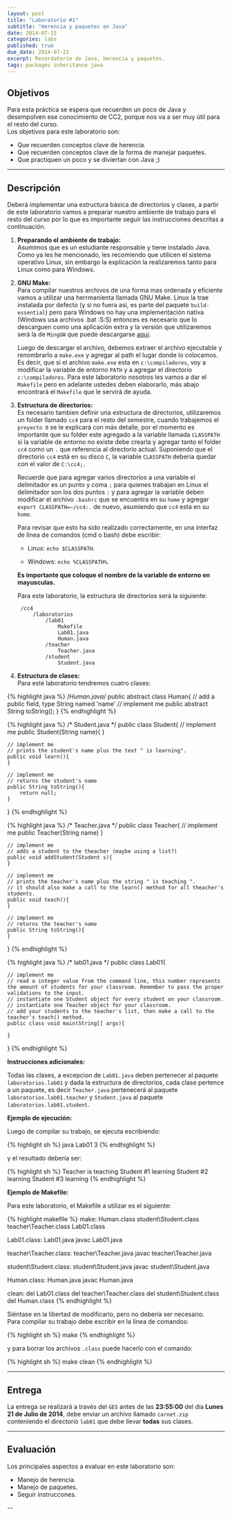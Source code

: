 ```yaml
---
layout: post
title: "Laboratorio #1"
subtitle: "Herencia y paquetes en Java"
date: 2014-07-15
categories: labs
published: true
due_date: 2014-07-21
excerpt: Recordatorio de Java, herencia y paquetes.
tags: packages inheritance java
---
```


Objetivos
---------
Para esta práctica se espera que recuerden un poco de Java y desempolven ese conocimiento de CC2, porque nos va a ser muy útil para el resto del curso.  
Los objetivos para este laboratorio son:

- Que recuerden conceptos clave de herencia.
- Que recuerden conceptos clave de la forma de manejar paquetes.
- Que practiquen un poco y se diviertan con Java ;)

---

Descripción
-----------

Deberá implementar una estructura básica de directorios y clases, a partir de este laboratorio vamos a preparar nuestro ambiente de trabajo para el resto del curso por lo que es importante seguir las instrucciones descritas a continuación.

1. **Preparando el ambiente de trabajo:**   
    Asumimos que es un estudiante responsable y tiene instalado Java. Como ya les he mencionado, les recomiendo que utilicen el sistema operativo Linux, sin embargo la explicación la realizaremos tanto para Linux como para Windows.

2. **GNU Make:**   
    Para compilar nuestros archivos de una forma mas ordenada y eficiente vamos a utilizar una herrmanienta llamada GNU Make. Linux la trae instalada por defecto (y si no fuera asi, es parte del paquete `build-essential`) pero para Windows no hay una implementación nativa (Windows usa archivos .bat :S:S) entonces es necesario que lo descarguen como una aplicación extra y la versión que utilizaremos será la de `MingGW` que puede descargarse [aquí](http://sourceforge.net/projects/mingw/).

    Luego de descargar el archivo, debemos extraer el archivo ejecutable y renombrarlo a `make.exe` y agregar al path el lugar donde lo colocamos. Es decir, que si el archivo `make.exe` esta en `c:\compiladores`, voy a modificar la variable de entorno `PATH` y a agregar el directorio `c:\compiladores`. Para este laboratorio nosotros les vamos a dar el `Makefile` pero en adelante ustedes deben elaborarlo, más abajo encontrará el `Makefile` que le servirá de ayuda.

3. **Estructura de directorios:**   
    Es necesario tambien definir una estructura de directorios, utilizaremos un folder llamado `cc4` para el resto del semestre, cuando trabajemos el `proyecto 0` se le explicará con más detalle, por el momento es importante que su folder este agregado a la variable llamada `CLASSPATH` si la variable de entorno no existe debe crearla y agregar tanto el folder `cc4` como un `.` que referencia al directorio actual. Suponiendo que el directorio `cc4` está en su disco `C`, la variable `CLASSPATH` deberia quedar con el valor de `C:\cc4;.`

    Recuerde que para agregar varios directorios a una variable el delimitador es un punto y coma `;` para quienes trabajan en Linux el delimitador son los dos puntos `:` y para agregar la variable deben modificar el archivo `.bashrc` que se encuentra en su `home` y agregar `export CLASSPATH=~/cc4:.` de nuevo, asumiendo que `cc4` esta en su `home`.
    
    Para revisar que esto ha sido realizado correctamente, en una interfaz de línea de comandos (cmd o bash) debe escribir:

    * Linux: `echo $CLASSPATH`.

    * Windows: `echo %CLASSPATH%`.

    **Es importante que coloque el nombre de la variable de entorno en mayusculas.**
    
    Para este laboratorio, la estructura de directorios será la siguiente:    
            
        /cc4
            /laboratorios
                /lab01
                    Makefile
                    Lab01.java
                    Human.java
                /teacher
                    Teacher.java
                /student
                    Student.java

4. **Estructura de clases:**   
    Para este laboratorio tendremos cuatro clases:
    
{% highlight java %}
/*Human.java*/
public abstract class Human{
	// add a public field, type String named 'name'
	// implement me
	public abstract String toString();
}
{% endhighlight %}

{% highlight java %}
/* Student.java */
public class Student{
	// implement me
	public Student(String name){
	}
    
	// implement me
	// prints the student's name plus the text " is learning".
	public void learn(){
	}
	
	// implement me
	// returns the student's name
	public String toString(){
	    return null;
	}
}
{% endhighlight %}


{% highlight java %}
/* Teacher.java */
public class Teacher{
	// implement me
	public Teacher(String name)
	}
	
	// implement me
	// adds a student to the theacher (maybe using a list?)
	public void addStudent(Student s){
	}
	
	// implement me
	// prints the teacher's name plus the string " is teaching ".
	// it should also make a call to the learn() method for all theacher's students.
	public void teach(){
	}
	
	// implement me
	// returns the teacher's name
	public String toString(){
	}
	
}
{% endhighlight %}


{% highlight java %}
/* lab01.java */
public class Lab01{
	
	// implement me
	// read a integer value from the command line, this number represents the amount of students for your classroom. Remember to pass the proper validations to the input.
	// instantiate one Student object for every student on your classroom.
	// instantiate one Teacher object for your classroom.
	// add your students to the teacher's list, then make a call to the teacher's teach() method.
	public class void main(String[] args){
	
	}
}
{% endhighlight %}


**Instrucciones adicionales:**   

Todas las clases, a excepcion de `Lab01.java` deben pertenecer al paquete `laboratorios.lab01` y dada la estructura de directorios, cada clase pertence a un paquete, es decir `Teacher.java` pertenecerá al paquete `laboratorios.lab01.teacher` y `Student.java` al paquete `laboratorios.lab01.student`.


**Ejemplo de ejecución:**   

Luego de compilar su trabajo, se ejecuta escribiendo:

{% highlight sh %}
  java Lab01 3
{% endhighlight %}

y el resultado debería ser:

{% highlight sh %}
  Teacher is teaching
  Student #1 learning
  Student #2 learning
  Student #3 learning
{% endhighlight %}


**Ejemplo de Makefile:**   

Para este laboratorio, el Makefile a utilizar es el siguiente:

{% highlight makefile %}
make: Human.class student\Student.class teacher\Teacher.class Lab01.class
	
Lab01.class: Lab01.java
	javac Lab01.java
	
teacher\Teacher.class: teacher\Teacher.java
	javac teacher\Teacher.java

student\Student.class: student\Student.java
	javac student\Student.java
	
Human.class: Human.java
	javac Human.java

clean:
	del Lab01.class
	del teacher\Teacher.class
	del student\Student.class
	del Human.class
{% endhighlight %}


Siéntase en la libertad de modificarlo, pero no debería ser necesario.   
Para compilar su trabajo debe escribir en la línea de comandos:

{% highlight sh %}
make
{% endhighlight %}

y para borrar los archivos `.class` puede hacerlo con el comando:

{% highlight sh %}
make clean
{% endhighlight %}

---

Entrega
-------

La entrega se realizará a través del `GES` antes de las **23:55:00** del día **Lunes 21 de Julio de 2014**, debe enviar un archivo llamado `carnet.zip` conteniendo el directorio `lab01` que debe llevar **todas** sus clases.


---

Evaluación
----------
Los principales aspectos a evaluar en este laboratorio son:

- Manejo de herencia.
- Manejo de paquetes.
- Seguir instruccones.


--
